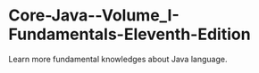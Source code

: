 # Core-Java--Volume_I-Fundamentals-Eleventh-Edition
Learn more fundamental knowledges about Java language.
